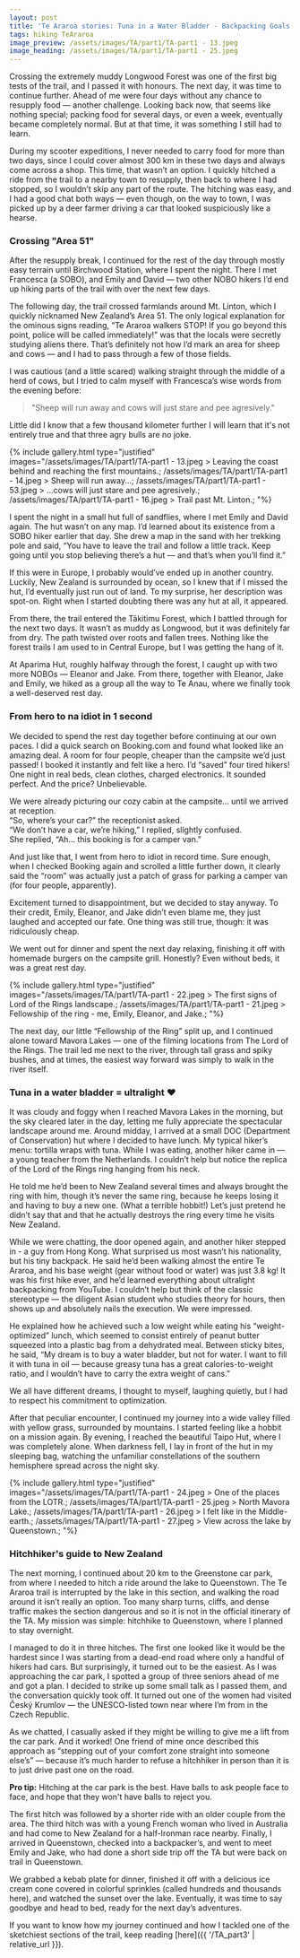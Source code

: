 ```yaml
---
layout: post
title: 'Te Araroa stories: Tuna in a Water Bladder - Backpacking Goals'
tags: hiking TeAraroa
image_preview: /assets/images/TA/part1/TA-part1 - 13.jpeg
image_heading: /assets/images/TA/part1/TA-part1 - 25.jpeg
---
```


Crossing the extremely muddy Longwood Forest was one of the first big tests of the trail, and I passed it with honours. The next day, it was time to continue further. Ahead of me were four days without any chance to resupply food — another challenge. Looking back now, that seems like nothing special; packing food for several days, or even a week, eventually became completely normal. But at that time, it was something I still had to learn.

During my scooter expeditions, I never needed to carry food for more than two days, since I could cover almost 300 km in these two days and always come across a shop. This time, that wasn’t an option. I quickly hitched a ride from the trail to a nearby town to resupply, then back to where I had stopped, so I wouldn’t skip any part of the route. The hitching was easy, and I had a good chat both ways — even though, on the way to town, I was picked up by a deer farmer driving a car that looked suspiciously like a hearse. 

### Crossing "Area 51"

After the resupply break, I continued for the rest of the day through mostly easy terrain until Birchwood Station, where I spent the night. There I met Francesca (a SOBO), and Emily and David — two other NOBO hikers I’d end up hiking parts of the trail with over the next few days.

The following day, the trail crossed farmlands around Mt. Linton, which I quickly nicknamed New Zealand’s Area 51. The only logical explanation for the ominous signs reading, “Te Araroa walkers STOP! If you go beyond this point, police will be called immediately!” was that the locals were secretly studying aliens there. That’s definitely not how I’d mark an area for sheep and cows — and I had to pass through a few of those fields.

I was cautious (and a little scared) walking straight through the middle of a herd of cows, but I tried to calm myself with Francesca’s wise words from the evening before:

> "Sheep will run away and cows will just stare and pee agresively."  

Little did I know that a few thousand kilometer further I will learn that it's not entirely true and that three agry bulls are no joke.

{% include gallery.html 
	type="justified" 
	images="/assets/images/TA/part1/TA-part1 - 13.jpeg > Leaving the coast behind and reaching the first mountains.;
			/assets/images/TA/part1/TA-part1 - 14.jpeg > Sheep will run away...;
			/assets/images/TA/part1/TA-part1 - 53.jpeg > ...cows will just stare and pee agresively.;
			/assets/images/TA/part1/TA-part1 - 16.jpeg > Trail past Mt. Linton.;
			"%}

I spent the night in a small hut full of sandflies, where I met Emily and David again. The hut wasn’t on any map. I’d learned about its existence from a SOBO hiker earlier that day. She drew a map in the sand with her trekking pole and said, “You have to leave the trail and follow a little track. Keep going until you stop believing there’s a hut — and that’s when you’ll find it.”

If this were in Europe, I probably would’ve ended up in another country. Luckily, New Zealand is surrounded by ocean, so I knew that if I missed the hut, I’d eventually just run out of land. To my surprise, her description was spot-on. Right when I started doubting there was any hut at all, it appeared.

From there, the trail entered the Tākitimu Forest, which I battled through for the next two days. It wasn’t as muddy as Longwood, but it was definitely far from dry. The path twisted over roots and fallen trees. Nothing like the forest trails I am used to in Central Europe, but I was getting the hang of it.

At Aparima Hut, roughly halfway through the forest, I caught up with two more NOBOs — Eleanor and Jake. From there, together with Eleanor, Jake and Emily, we hiked as a group all the way to Te Anau, where we finally took a well-deserved rest day.

### From hero to na idiot in 1 second

We decided to spend the rest day together before continuing at our own paces. I did a quick search on Booking.com and found what looked like an amazing deal. A room for four people, cheaper than the campsite we’d just passed! I booked it instantly and felt like a hero. I’d “saved” four tired hikers! One night in real beds, clean clothes, charged electronics. It sounded perfect. And the price? Unbelievable.

We were already picturing our cozy cabin at the campsite… until we arrived at reception. <br>
“So, where’s your car?” the receptionist asked. <br>
“We don’t have a car, we’re hiking,” I replied, slightly confused. <br>
She replied, “Ah… this booking is for a camper van.” <br>

And just like that, I went from hero to idiot in record time. Sure enough, when I checked Booking again and scrolled a little further down, it clearly said the “room” was actually just a patch of grass for parking a camper van (for four people, apparently).

Excitement turned to disappointment, but we decided to stay anyway. To their credit, Emily, Eleanor, and Jake didn’t even blame me, they just laughed and accepted our fate. One thing was still true, though: it was ridiculously cheap.

We went out for dinner and spent the next day relaxing, finishing it off with homemade burgers on the campsite grill. Honestly? Even without beds, it was a great rest day.

 {% include gallery.html 
	type="justified" 
	images="/assets/images/TA/part1/TA-part1 - 22.jpeg > The first signs of Lord of the Rings landscape.;
			/assets/images/TA/part1/TA-part1 - 21.jpeg > Fellowship of the ring - me, Emily, Eleanor, and Jake.;
			"%}

The next day, our little “Fellowship of the Ring” split up, and I continued alone toward Mavora Lakes — one of the filming locations from The Lord of the Rings. The trail led me next to the river, through tall grass and spiky bushes, and at times, the easiest way forward was simply to walk in the river itself.

### Tuna in a water bladder = ultralight ❤️

It was cloudy and foggy when I reached Mavora Lakes in the morning, but the sky cleared later in the day, letting me fully appreciate the spectacular landscape around me. Around midday, I arrived at a small DOC (Department of Conservation) hut where I decided to have lunch. My typical hiker’s menu: tortilla wraps with tuna. While I was eating, another hiker came in — a young teacher from the Netherlands. I couldn’t help but notice the replica of the Lord of the Rings ring hanging from his neck.

He told me he’d been to New Zealand several times and always brought the ring with him, though it’s never the same ring, because he keeps losing it and having to buy a new one. (What a terrible hobbit!) Let’s just pretend he didn’t say that and that he actually destroys the ring every time he visits New Zealand.

While we were chatting, the door opened again, and another hiker stepped in - a guy from Hong Kong. What surprised us most wasn’t his nationality, but his tiny backpack. He said he’d been walking almost the entire Te Araroa, and his base weight (gear without food or water) was just 3.8 kg! It was his first hike ever, and he’d learned everything about ultralight backpacking from YouTube. I couldn’t help but think of the classic stereotype — the diligent Asian student who studies theory for hours, then shows up and absolutely nails the execution. We were impressed.

He explained how he achieved such a low weight while eating his “weight-optimized” lunch, which seemed to consist entirely of peanut butter squeezed into a plastic bag from a dehydrated meal. Between sticky bites, he said, “My dream is to buy a water bladder, but not for water. I want to fill it with tuna in oil — because greasy tuna has a great calories-to-weight ratio, and I wouldn’t have to carry the extra weight of cans.”

We all have different dreams, I thought to myself, laughing quietly, but I had to respect his commitment to optimization.

After that peculiar encounter, I continued my journey into a wide valley filled with yellow grass, surrounded by mountains. I started feeling like a hobbit on a mission again. By evening, I reached the beautiful Taipo Hut, where I was completely alone. When darkness fell, I lay in front of the hut in my sleeping bag, watching the unfamiliar constellations of the southern hemisphere spread across the night sky.

{% include gallery.html 
	type="justified" 
	images="/assets/images/TA/part1/TA-part1 - 24.jpeg > One of the places from the LOTR.;
			/assets/images/TA/part1/TA-part1 - 25.jpeg > North Mavora Lake.;
			/assets/images/TA/part1/TA-part1 - 26.jpeg > I felt like in the Middle-earth.;
			/assets/images/TA/part1/TA-part1 - 27.jpeg > View across the lake by Queenstown.;
			"%}

### Hitchhiker's guide to New Zealand

The next morning, I continued about 20 km to the Greenstone car park, from where I needed to hitch a ride around the lake to Queenstown. The Te Araroa trail is interrupted by the lake in this section, and walking the road around it isn’t really an option. Too many sharp turns, cliffs, and dense traffic makes the section dangerous and so it is not in the official itinerary of the TA. My mission was simple: hitchhike to Queenstown, where I planned to stay overnight.

I managed to do it in three hitches. The first one looked like it would be the hardest since I was starting from a dead-end road where only a handful of hikers had cars. But surprisingly, it turned out to be the easiest. As I was approaching the car park, I spotted a group of three seniors ahead of me and got a plan. I decided to strike up some small talk as I passed them, and the conversation quickly took off. It turned out one of the women had visited Český Krumlov — the UNESCO-listed town near where I’m from in the Czech Republic.

As we chatted, I casually asked if they might be willing to give me a lift from the car park. And it worked! One friend of mine once described this approach as “stepping out of your comfort zone straight into someone else’s” — because it’s much harder to refuse a hitchhiker in person than it is to just drive past one on the road.

<div class="alert alert-info">
  <strong>Pro tip:</strong> Hitching at the car park is the best. Have balls to ask people face to face, and hope that they won't have balls to reject you.
</div>

The first hitch was followed by a shorter ride with an older couple from the area. The third hitch was with a young French woman who lived in Australia and had come to New Zealand for a half-Ironman race nearby. Finally, I arrived in Queenstown, checked into a backpacker’s, and went to meet Emily and Jake, who had done a short side trip off the TA but were back on trail in Queenstown.

We grabbed a kebab plate for dinner, finished it off with a delicious ice cream cone covered in colorful sprinkles (called hundreds and thousands here), and watched the sunset over the lake. Eventually, it was time to say goodbye and head to bed, ready for the next day’s adventures.

If you want to know how my journey continued and how I tackled one of the sketchiest sections of the trail, keep reading [here]({{ '/TA_part3' | relative_url }}).
